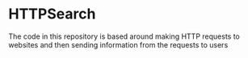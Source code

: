 # HTTPSearch
The code in this repository is based around making HTTP requests to websites and then sending information from the requests to users
